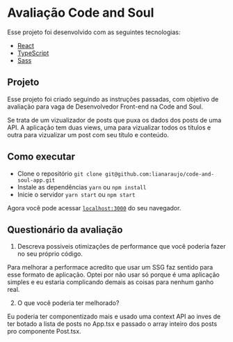 # Avaliação Code and Soul

Esse projeto foi desenvolvido com as seguintes tecnologias:

- [React](https://reactjs.org)
- [TypeScript](https://www.typescriptlang.org/)
- [Sass](https://sass-lang.com/)

## Projeto

Esse projeto foi criado seguindo as instruções passadas, com objetivo de 
avaliação para vaga de Desenvolvedor Front-end na Code and Soul.

Se trata de um vizualizador de posts que puxa os dados dos posts de uma API. 
A aplicação tem duas views, uma para vizualizar todos os títulos e outra para 
vizualizar um post com seu título e conteúdo.

## Como executar

- Clone o repositório
`git clone git@github.com:lianaraujo/code-and-soul-app.git`
- Instale as dependências
`yarn` ou `npm install`
- Inicie o servidor 
`yarn start` ou `npm start`

Agora você pode acessar [`localhost:3000`](http://localhost:3000) do seu navegador.

## Questionário da avaliação

1. Descreva possiveis otimizações de performance que você poderia fazer no seu
próprio código.

Para melhorar a performace acredito que usar um SSG faz sentido para esse formato
de aplicação. Optei por não usar só porque é uma aplicação simples e eu estaria 
complicando demais as coisas para nenhum ganho real. 

2. O que você poderia ter melhorado?

Eu poderia ter componentizado mais e usado uma context API ao inves de ter botado
a lista de posts no App.tsx e passado o array inteiro dos posts pro componente Post.tsx.

